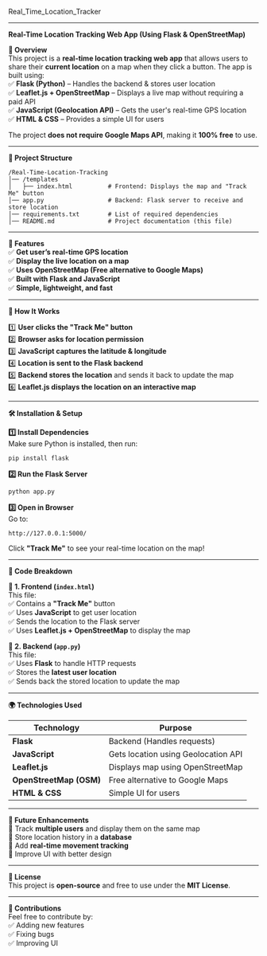  Real_Time_Location_Tracker  

---

**Real-Time Location Tracking Web App (Using Flask & OpenStreetMap)**  

**📌 Overview**  
This project is a **real-time location tracking web app** that allows users to share their **current location** on a map when they click a button. The app is built using:  
✅ **Flask (Python)** – Handles the backend & stores user location  
✅ **Leaflet.js + OpenStreetMap** – Displays a live map without requiring a paid API  
✅ **JavaScript (Geolocation API)** – Gets the user's real-time GPS location  
✅ **HTML & CSS** – Provides a simple UI for users  

The project **does not require Google Maps API**, making it **100% free** to use.  

---

**📂 Project Structure**  

```
/Real-Time-Location-Tracking
│── /templates
│   ├── index.html          # Frontend: Displays the map and "Track Me" button
│── app.py                  # Backend: Flask server to receive and store location
│── requirements.txt        # List of required dependencies
│── README.md               # Project documentation (this file)
```

---

**📌 Features**  
✅ **Get user’s real-time GPS location**  
✅ **Display the live location on a map**  
✅ **Uses OpenStreetMap (Free alternative to Google Maps)**  
✅ **Built with Flask and JavaScript**  
✅ **Simple, lightweight, and fast**  

---

**🚀 How It Works**  

1️⃣ **User clicks the "Track Me" button**  
2️⃣ **Browser asks for location permission**  
3️⃣ **JavaScript captures the latitude & longitude**  
4️⃣ **Location is sent to the Flask backend**  
5️⃣ **Backend stores the location** and sends it back to update the map  
6️⃣ **Leaflet.js displays the location on an interactive map**  

---

**🛠️ Installation & Setup**  

**1️⃣ Install Dependencies**  
Make sure Python is installed, then run:  

```bash
pip install flask
```

**2️⃣ Run the Flask Server**  
```cmd
python app.py
```

**3️⃣ Open in Browser**  
Go to:  
```
http://127.0.0.1:5000/
```
Click **"Track Me"** to see your real-time location on the map!  

---

**📌 Code Breakdown**  

**🔹 1. Frontend (`index.html`)**  
This file:  
✅ Contains a **"Track Me"** button  
✅ Uses **JavaScript** to get user location  
✅ Sends the location to the Flask server  
✅ Uses **Leaflet.js + OpenStreetMap** to display the map  

**🔹 2. Backend (`app.py`)**  
This file:  
✅ Uses **Flask** to handle HTTP requests  
✅ Stores the **latest user location**  
✅ Sends back the stored location to update the map  

---

**🌍 Technologies Used**  

| Technology              | Purpose                             |
|-------------------------|-------------------------------------|
| **Flask**               | Backend (Handles requests)          |
| **JavaScript**          | Gets location using Geolocation API |
| **Leaflet.js**          | Displays map using OpenStreetMap    |
| **OpenStreetMap (OSM)** | Free alternative to Google Maps     |
| **HTML & CSS**          | Simple UI for users                 |

---

**📌 Future Enhancements**  
🔹 Track **multiple users** and display them on the same map  
🔹 Store location history in a **database**  
🔹 Add **real-time movement tracking**  
🔹 Improve UI with better design  

---

**📜 License**  
This project is **open-source** and free to use under the **MIT License**.  

---

**📩 Contributions**  
Feel free to contribute by:  
✅ Adding new features  
✅ Fixing bugs  
✅ Improving UI  
